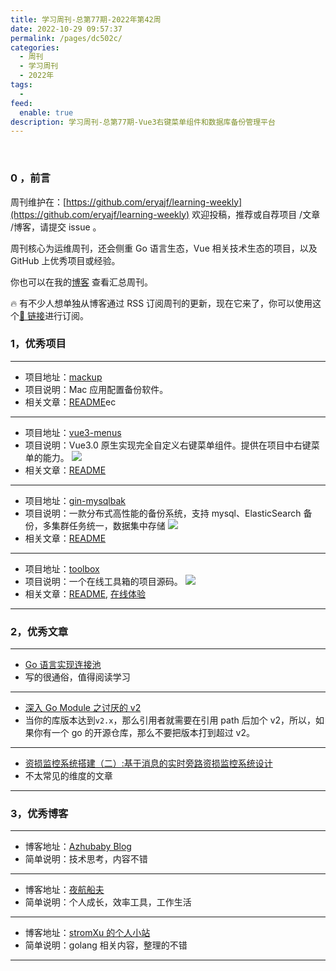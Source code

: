 ```yaml
---
title: 学习周刊-总第77期-2022年第42周
date: 2022-10-29 09:57:37
permalink: /pages/dc502c/
categories:
  - 周刊
  - 学习周刊
  - 2022年
tags:
  -
feed:
  enable: true
description: 学习周刊-总第77期-Vue3右键菜单组件和数据库备份管理平台
---
```


<br><ArticleTopAd></ArticleTopAd>

### 0 ，前言

周刊维护在：[https://github.com/eryajf/learning-weekly](https://github.com/eryajf/learning-weekly) 欢迎投稿，推荐或自荐项目 /文章 /博客，请提交 issue 。

周刊核心为运维周刊，还会侧重 Go 语言生态，Vue 相关技术生态的项目，以及 GitHub 上优秀项目或经验。

你也可以在我的[博客](https://wiki.eryajf.net/learning-weekly/) 查看汇总周刊。

🔥 有不少人想单独从博客通过 RSS 订阅周刊的更新，现在它来了，你可以使用这个[🔗 链接](https://wiki.eryajf.net/learning-weekly.xml)进行订阅。

### 1，优秀项目

---

- 项目地址：[mackup](https://github.com/lra/mackup)
- 项目说明：Mac 应用配置备份软件。
- 相关文章：[README](https://github.com/lra/mackup#readme)ec

---

- 项目地址：[vue3-menus](https://github.com/xfy520/vue3-menus)
- 项目说明：Vue3.0 原生实现完全自定义右键菜单组件。提供在项目中右键菜单的能力。
  ![](http://t.eryajf.net/imgs/2022/10/ba37a65eaa145467.png)
- 相关文章：[README](https://github.com/xfy520/vue3-menus#readme)

---

- 项目地址：[gin-mysqlbak](https://github.com/noovertime7/gin-mysqlbak)
- 项目说明：一款分布式高性能的备份系统，支持 mysql、ElasticSearch 备份，多集群任务统一，数据集中存储
  ![](http://t.eryajf.net/imgs/2022/10/1e1ed28a2d20c039.jpg)
- 相关文章：[README](https://github.com/noovertime7/gin-mysqlbak#readme)

---

- 项目地址：[toolbox](https://github.com/aoaostar/toolbox)
- 项目说明：一个在线工具箱的项目源码。
  ![](http://t.eryajf.net/imgs/2022/10/ea724d920d723a81.png)
- 相关文章：[README](https://github.com/aoaostar/toolbox#readme), [在线体验](https://tool.aoaostar.com/)

---

### 2，优秀文章

---

- [Go 语言实现连接池](https://yusank.space/posts/conn-pool/)
- 写的很通俗，值得阅读学习

---

- [深入 Go Module 之讨厌的 v2](https://colobu.com/2021/06/28/dive-into-go-module-2/)
- 当你的库版本达到`v2.x`，那么引用者就需要在引用 path 后加个 v2，所以，如果你有一个 go 的开源仓库，那么不要把版本打到超过 v2。

---

- [资损监控系统搭建（二）:基于消息的实时旁路资损监控系统设计](https://www.zeonll.com/code/work/2022-05-15-bypass-monitor-syst/)
- 不太常见的维度的文章

---

### 3，优秀博客

---

- 博客地址：[Azhubaby Blog](https://blog.azhubaby.com/)
- 简单说明：技术思考，内容不错

---

- 博客地址：[夜航船夫](https://www.uncoverman.com/)
- 简单说明：个人成长，效率工具，工作生活

---

- 博客地址：[stromXu 的个人小站](http://stromxu.com/)
- 简单说明：golang 相关内容，整理的不错

---


<br><ArticleTopAd></ArticleTopAd>
